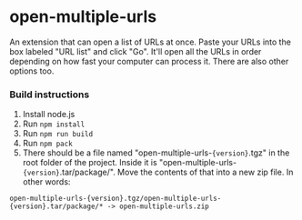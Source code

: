 # open-multiple-urls
An extension that can open a list of URLs at once. Paste your URLs into the box labeled "URL list" and click "Go". It'll open all the URLs in order depending on how fast your computer can process it. There are also other options too. 

### Build instructions
1. Install node.js
2. Run `npm install`
3. Run `npm run build`
4. Run `npm pack`
5. There should be a file named "open-multiple-urls-`{version}`.tgz" in the root folder of the project. Inside it is "open-multiple-urls-`{version}`.tar/package/". Move the contents of that into a new zip file. In other words:
```
open-multiple-urls-{version}.tgz/open-multiple-urls-{version}.tar/package/* -> open-multiple-urls.zip
```
